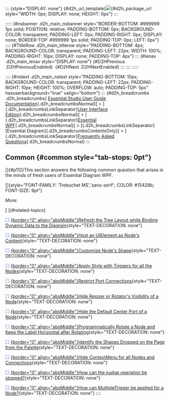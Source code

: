 ::: {style="DISPLAY: none"}
[](ms-xhelp:///?Id=d2h_url_template){#d2h_url_template}![](!package_url!){#d2h_package_url style="WIDTH: 0px; DISPLAY: none; HEIGHT: 0px"}
:::

::::: {#nsbanner .d2h_main_nsbanner style="BORDER-BOTTOM: #999999 1px solid; POSITION: relative; PADDING-BOTTOM: 0px; BACKGROUND-COLOR: transparent; PADDING-LEFT: 0px; PADDING-RIGHT: 0px; DISPLAY: none; BORDER-TOP: #999999 1px solid; PADDING-TOP: 0px; LEFT: 0px"}
:::: {#TitleRow .d2h_main_titlerow style="PADDING-BOTTOM: 4px; BACKGROUND-COLOR: transparent; PADDING-LEFT: 22px; WIDTH: 100%; PADDING-RIGHT: 10px; DISPLAY: none; PADDING-TOP: 4px"}
::: {#ienav .d2h_main_ienav style="DISPLAY: none"}
[](ms-xhelp:///?Id=2206ded2-cc47-47f5-86b1-d5d1f5b27678){#D2HPrevious .D2HPreviousEnabled}  [](ms-xhelp:///?Id=5631e6f6-bb14-4246-a047-6db7f12048da){#D2HNext .D2HNextEnabled}
:::
::::
:::::

:::: {#nstext .d2h_main_nstext style="PADDING-BOTTOM: 10px; BACKGROUND-COLOR: transparent; PADDING-LEFT: 22px; PADDING-RIGHT: 10px; HEIGHT: 100%; OVERFLOW: auto; PADDING-TOP: 5px" hasuserbackground="true" valign="bottom"}
::: {#d2h_breadcrumbs .d2h_breadcrumbs}
[Essential Studio User Guide Documentation](ms-xhelp:///?Id=12457748-09e3-4d74-a240-8e049cedf030){.d2h_breadcrumbsNormal}[ \> ]{.d2h_breadcrumbsLinkSeparator}[User Interface Edition](ms-xhelp:///?Id=c29296b7-531c-413b-a0ec-488ca1f7f669){.d2h_breadcrumbsNormal}[ \> ]{.d2h_breadcrumbsLinkSeparator}[Essential WPF](ms-xhelp:///?Id=7f4f82c5-151c-4262-94d0-75c4626c77bc){.d2h_breadcrumbsNormal}[ \> ]{.d2h_breadcrumbsLinkSeparator}[Essential Diagram]{.d2h_breadcrumbsContentsOnly}[ \> ]{.d2h_breadcrumbsLinkSeparator}[Frequently Asked Questions](ms-xhelp:///?Id=2206ded2-cc47-47f5-86b1-d5d1f5b27678){.d2h_breadcrumbsNormal}
:::

## Common {#common style="tab-stops: 0pt"}

[]{#p112}This section answers the following common question that arises in the minds of fresh users of Essential Diagram WPF.

[]{style="FONT-FAMILY: 'Trebuchet MS','sans-serif'; COLOR: #15428b; FONT-SIZE: 9pt"} 

More:

[ ]{#related-topics}

[![](button.gif){border="0" align="absMiddle"}Refresh the Tree Layout while Binding Dynamic Data to the Diagram](ms-xhelp:///?Id=5631e6f6-bb14-4246-a047-6db7f12048da){style="TEXT-DECORATION: none"}

[![](button.gif){border="0" align="absMiddle"}Host an UIElement as Node's Content](ms-xhelp:///?Id=c6b2d8e8-d5ed-401b-9a13-089cecf54c8b){style="TEXT-DECORATION: none"}

[![](button.gif){border="0" align="absMiddle"}Customize Node's Shape](ms-xhelp:///?Id=941a4128-b449-4067-8e96-80e395060b2f){style="TEXT-DECORATION: none"}

[![](button.gif){border="0" align="absMiddle"}Apply Style with Triggers for all the Nodes](ms-xhelp:///?Id=2aff0c05-b534-42b4-88dd-68e7d41f2adf){style="TEXT-DECORATION: none"}

[![](button.gif){border="0" align="absMiddle"}Restrict Port Connections](ms-xhelp:///?Id=d9fd7dab-b3a0-4861-8f72-b12cdc2add41){style="TEXT-DECORATION: none"}

[![](button.gif){border="0" align="absMiddle"}Hide Resizer or Rotator's Visibility of a Node](ms-xhelp:///?Id=4b43ecf2-6c30-47a2-889c-b11e314c7d57){style="TEXT-DECORATION: none"}

[![](button.gif){border="0" align="absMiddle"}Hide the Default Center Port of a Node](ms-xhelp:///?Id=f60c6643-ba84-4be7-a129-2fb63feff5bb){style="TEXT-DECORATION: none"}

[![](button.gif){border="0" align="absMiddle"}Programmatically Rotate a Node and Keep the Label Horizontal after Rotating](ms-xhelp:///?Id=1941e50d-0d9d-4b3a-b173-72ac2c08a478){style="TEXT-DECORATION: none"}

[![](button.gif){border="0" align="absMiddle"}Identify the Shapes Dropped on the Page from the Palette](ms-xhelp:///?Id=ba4698dd-302b-4fa6-b2f1-a263092e0525){style="TEXT-DECORATION: none"}

[![](button.gif){border="0" align="absMiddle"}Hide ContextMenu for all Nodes and Connections](ms-xhelp:///?Id=e5cfc283-9d77-46a6-9568-15525ca0936c){style="TEXT-DECORATION: none"}

[![](button.gif){border="0" align="absMiddle"}How can the nudge operation be stopped?](ms-xhelp:///?Id=c809314e-d450-4b7e-a77e-b8e6a93c9dfc){style="TEXT-DECORATION: none"}

[![](button.gif){border="0" align="absMiddle"}How can MultipleTrigger be applied for a Node?](ms-xhelp:///?Id=9712eef2-2e72-4012-96a8-ca6a01705a4e){style="TEXT-DECORATION: none"}
::::
